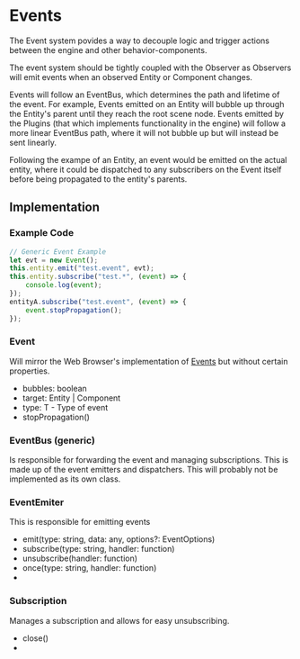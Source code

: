 # Events

The Event system povides a way to decouple logic and trigger actions between the engine and other behavior-components.

The event system should be tightly coupled with the Observer as Observers will emit events when an observed Entity or Component changes.


Events will follow an EventBus, which determines the path and lifetime of the event. For example, Events emitted on an Entity will bubble up through the Entity's parent until they reach the root scene node. Events emitted by the Plugins (that which implements functionality in the engine) will follow a more linear EventBus path, where it will not bubble up but will instead be sent linearly.

Following the exampe of an Entity, an event would be emitted on the actual entity, where it could be dispatched to any subscribers on the Event itself before being propagated to the entity's parents.

## Implementation

### Example Code

```js
// Generic Event Example
let evt = new Event();
this.entity.emit("test.event", evt);
this.entity.subscribe("test.*", (event) => {
    console.log(event);
});
entityA.subscribe("test.event", (event) => {
    event.stopPropagation();
});

```

### Event
Will mirror the Web Browser's implementation of [Events](https://developer.mozilla.org/en-US/docs/Web/API/Event) but without certain properties.

- bubbles: boolean
- target: Entity | Component
- type: T  - Type of event
- stopPropagation()

### EventBus (generic)
Is responsible for forwarding the event and managing subscriptions. This is made up of the event emitters and dispatchers. This will probably not be implemented as its own class.

### EventEmiter
This is responsible for emitting events
- emit(type: string, data: any, options?: EventOptions)
- subscribe(type: string, handler: function)
- unsubscribe(handler: function)
- once(type: string, handler: function)
- 

### Subscription
Manages a subscription and allows for easy unsubscribing.
- close()
- 